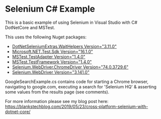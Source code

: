 # Selenium C# Example

This is a basic example of using Selenium in Visual Studio with C# DotNetCore and MSTest.

This uses the following Nuget packages:

* [DotNetSeleniumExtras.WaitHelpers Version="3.11.0"](https://www.nuget.org/packages/DotNetSeleniumExtras.WaitHelpers/3.11.0)
* [Microsoft.NET.Test.Sdk Version="16.1.0"](https://www.nuget.org/packages/Microsoft.NET.Test.Sdk/16.1.0)
* [MSTest.TestAdapter Version="1.4.0"](https://www.nuget.org/packages/MSTest.TestAdapter/1.4.0)
* [MSTest.TestFramework Version="1.4.0"](https://www.nuget.org/packages/MSTest.TestFramework/1.4.0)
* [Selenium.WebDriver.ChromeDriver Version="74.0.3729.6"](https://www.nuget.org/packages/Selenium.WebDriver.ChromeDriver/74.0.3729.6)
* [Selenium.WebDriver Version="3.141.0"](https://www.nuget.org/packages/Selenium.WebDriver/3.141.0)

GoogleSearchExample.cs contains code for starting a Chrome browser, 
navigating to google.com, executing a search for 'Selenium HQ'
& asserting some values from the results page (see comments).

For more information please see my blog post here: https://blankstechblog.com/2019/05/23/cross-platform-selenium-with-dotnet-core/
